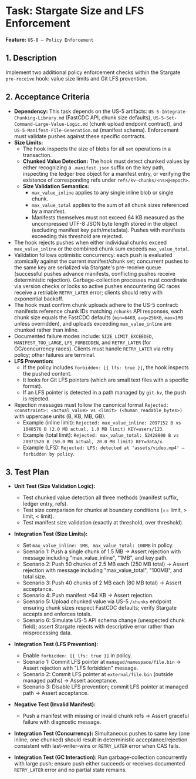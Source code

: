 # Task: Stargate Size and LFS Enforcement

**Feature:** `US-8 — Policy Enforcement`

## 1. Description

Implement two additional policy enforcement checks within the Stargate `pre-receive` hook: value size limits and Git LFS prevention.

## 2. Acceptance Criteria

- **Dependency:** This task depends on the US-5 artifacts: `US-5-Integrate-Chunking-Library.md` (FastCDC API, chunk size defaults), `US-5-Set-Command-Large-Value-Logic.md` (chunk upload endpoint contract), and `US-5-Manifest-File-Generation.md` (manifest schema). Enforcement must validate pushes against these specific contracts.
- **Size Limits:**
  - The hook inspects the size of blobs for all `set` operations in a transaction.
  - **Chunked Value Detection:** The hook must detect chunked values by either recognizing a `.manifest.json` suffix on the key path, inspecting the ledger tree object for a manifest entry, or verifying the existence of corresponding refs under `refs/kv-chunks/<ns>@<epoch>`.
  - **Size Validation Semantics:**
    - `max_value_inline` applies to any single inline blob or single chunk.
    - `max_value_total` applies to the sum of all chunk sizes referenced by a manifest.
    - Manifests themselves must not exceed 64 KB measured as the uncompressed UTF-8 JSON byte length stored in the object (excluding manifest key path/metadata). Pushes with manifests exceeding this threshold are rejected.
- The hook rejects pushes when either individual chunks exceed `max_value_inline` or the combined chunk sum exceeds `max_value_total`.
- Validation follows optimistic concurrency: each push is evaluated atomically against the current manifest/chunk set; concurrent pushes to the same key are serialized via Stargate's pre-receive queue (successful pushes advance manifests, conflicting pushes receive deterministic rejection). Garbage-collection processes must coordinate via version checks or locks so active pushes encountering GC races receive a retriable `RETRY_LATER` error; clients should retry with exponential backoff.
- The hook must confirm chunk uploads adhere to the US-5 contract: manifests reference chunk IDs matching `/chunks` API responses, each chunk size equals the FastCDC defaults (`min=64KB`, `avg=256KB`, `max=1MB` unless overridden), and uploads exceeding `max_value_inline` are chunked rather than inline.
- Documented failure modes include: `SIZE_LIMIT_EXCEEDED`, `MANIFEST_TOO_LARGE`, `LFS_FORBIDDEN`, and `RETRY_LATER` (for GC/concurrency races). Clients must handle `RETRY_LATER` via retry policy; other failures are terminal.
- **LFS Prevention:**
  - If the policy includes `forbidden: [{ lfs: true }]`, the hook inspects the pushed content.
  - It looks for Git LFS pointers (which are small text files with a specific format).
  - If an LFS pointer is detected in a path managed by `git-kv`, the push is rejected.
- Rejection messages must follow the canonical format `Rejected: <constraint>: <actual_value> vs <limit> (<human_readable_bytes>)` with uppercase units (B, KB, MB, GB).
  - Example (inline limit): `Rejected: max_value_inline: 2097152 B vs 1048576 B (2.0 MB actual, 1.0 MB limit) KEY=users/123`.
  - Example (total limit): `Rejected: max_value_total: 52428800 B vs 20971520 B (50.0 MB actual, 20.0 MB limit) KEY=data/x`.
  - Example (LFS): `Rejected: LFS: detected at 'assets/video.mp4' — forbidden by policy`.

## 3. Test Plan

- **Unit Test (Size Validation Logic):**
  - Test chunked value detection all three methods (manifest suffix, ledger entry, refs).
  - Test size comparison for chunks at boundary conditions (== limit, > limit, < limit).
  - Test manifest size validation (exactly at threshold, over threshold).

- **Integration Test (Size Limits):**
  - Set `max_value_inline: 1MB, max_value_total: 100MB` in policy.
  - Scenario 1: Push a single chunk of 1.5 MB → Assert rejection with message including "max_value_inline", "1MB", and key path.
  - Scenario 2: Push 50 chunks of 2.5 MB each (250 MB total) → Assert rejection with message including "max_value_total", "100MB", and total size.
  - Scenario 3: Push 40 chunks of 2 MB each (80 MB total) → Assert acceptance.
  - Scenario 4: Push manifest >64 KB → Assert rejection.
  - Scenario 5: Upload chunked value via US-5 `/chunks` endpoint ensuring chunk sizes respect FastCDC defaults; verify Stargate accepts and enforces totals.
  - Scenario 6: Simulate US-5 API schema change (unexpected chunk field); assert Stargate rejects with descriptive error rather than misprocessing data.

- **Integration Test (LFS Prevention):**
  - Enable `forbidden: [{ lfs: true }]` in policy.
  - Scenario 1: Commit LFS pointer at `managed/namespace/file.bin` → Assert rejection with "LFS forbidden" message.
  - Scenario 2: Commit LFS pointer at `external/file.bin` (outside managed paths) → Assert acceptance.
  - Scenario 3: Disable LFS prevention; commit LFS pointer at managed path → Assert acceptance.

- **Negative Test (Invalid Manifest):**
  - Push a manifest with missing or invalid chunk refs → Assert graceful failure with diagnostic message.
- **Integration Test (Concurrency):** Simultaneous pushes to same key (one inline, one chunked) should result in deterministic acceptance/rejection consistent with last-writer-wins or `RETRY_LATER` error when CAS fails.
- **Integration Test (GC Interaction):** Run garbage-collection concurrently with large push; ensure push either succeeds or receives documented `RETRY_LATER` error and no partial state remains.
